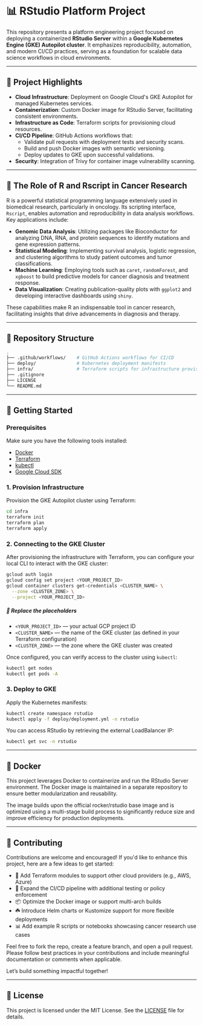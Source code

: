 # 📊 RStudio Platform Project

This repository presents a platform engineering project focused on deploying a containerized **RStudio Server** within a **Google Kubernetes Engine (GKE) Autopilot cluster**. It emphasizes reproducibility, automation, and modern CI/CD practices, serving as a foundation for scalable data science workflows in cloud environments.

---

## 🚀 Project Highlights

- **Cloud Infrastructure**: Deployment on Google Cloud's GKE Autopilot for managed Kubernetes services.
- **Containerization**: Custom Docker image for RStudio Server, facilitating consistent environments.
- **Infrastructure as Code**: Terraform scripts for provisioning cloud resources.
- **CI/CD Pipeline**: GitHub Actions workflows that:
  - Validate pull requests with deployment tests and security scans.
  - Build and push Docker images with semantic versioning.
  - Deploy updates to GKE upon successful validations.
- **Security**: Integration of Trivy for container image vulnerability scanning.

---

## 🍬 The Role of R and Rscript in Cancer Research

R is a powerful statistical programming language extensively used in biomedical research, particularly in oncology. Its scripting interface, `Rscript`, enables automation and reproducibility in data analysis workflows. Key applications include:

- **Genomic Data Analysis**: Utilizing packages like Bioconductor for analyzing DNA, RNA, and protein sequences to identify mutations and gene expression patterns.
- **Statistical Modeling**: Implementing survival analysis, logistic regression, and clustering algorithms to study patient outcomes and tumor classifications.
- **Machine Learning**: Employing tools such as `caret`, `randomForest`, and `xgboost` to build predictive models for cancer diagnosis and treatment response.
- **Data Visualization**: Creating publication-quality plots with `ggplot2` and developing interactive dashboards using `shiny`.

These capabilities make R an indispensable tool in cancer research, facilitating insights that drive advancements in diagnosis and therapy.

---

## 📁 Repository Structure

```bash
.
├── .github/workflows/    # GitHub Actions workflows for CI/CD
├── deploy/               # Kubernetes deployment manifests
├── infra/                # Terraform scripts for infrastructure provisioning
├── .gitignore
├── LICENSE
└── README.md
```

---

## 🔧 Getting Started

### Prerequisites

Make sure you have the following tools installed:

- [Docker](https://www.docker.com/)
- [Terraform](https://www.terraform.io/)
- [kubectl](https://kubernetes.io/docs/tasks/tools/)
- [Google Cloud SDK](https://cloud.google.com/sdk)

### 1. Provision Infrastructure

Provision the GKE Autopilot cluster using Terraform:

```bash
cd infra
terraform init
terraform plan
terraform apply
```
### 2. Connecting to the GKE Cluster

After provisioning the infrastructure with Terraform, you can configure your local CLI to interact with the GKE cluster:

```bash
gcloud auth login
gcloud config set project <YOUR_PROJECT_ID>
gcloud container clusters get-credentials <CLUSTER_NAME> \
  --zone <CLUSTER_ZONE> \
  --project <YOUR_PROJECT_ID>
```
##### 📝 Replace the placeholders

- `<YOUR_PROJECT_ID>` — your actual GCP project ID  
- `<CLUSTER_NAME>` — the name of the GKE cluster (as defined in your Terraform configuration)  
- `<CLUSTER_ZONE>` — the zone where the GKE cluster was created  

Once configured, you can verify access to the cluster using `kubectl`:

```bash
kubectl get nodes
kubectl get pods -A
```

### 3. Deploy to GKE

Apply the Kubernetes manifests:

```bash
kubectl create namespace rstudio
kubectl apply -f deploy/deployment.yml -n rstudio
```

You can access RStudio by retrieving the external LoadBalancer IP:

```bash
kubectl get svc -n rstudio
```

---
## 🐳 Docker 

This project leverages Docker to containerize and run the RStudio Server environment.
The Docker image is maintained in a separate repository to ensure better modularization and reusability.

The image builds upon the official rocker/rstudio base image and is optimized using a multi-stage build process to significantly reduce size and improve efficiency for production deployments.

---

## 🤝 Contributing

Contributions are welcome and encouraged! If you'd like to enhance this project, here are a few ideas to get started:

- 🔧 Add Terraform modules to support other cloud providers (e.g., AWS, Azure)
- 🧪 Expand the CI/CD pipeline with additional testing or policy enforcement
- 📦 Optimize the Docker image or support multi-arch builds
- ☘️ Introduce Helm charts or Kustomize support for more flexible deployments
- 📊 Add example R scripts or notebooks showcasing cancer research use cases

Feel free to fork the repo, create a feature branch, and open a pull request.  
Please follow best practices in your contributions and include meaningful documentation or comments when applicable.

Let’s build something impactful together!

---

## 📄 License

This project is licensed under the MIT License. See the [LICENSE](LICENSE) file for details.
